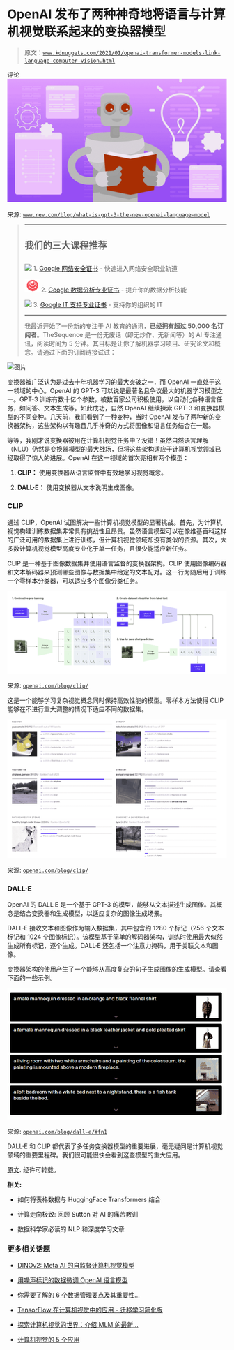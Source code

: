 # OpenAI 发布了两种神奇地将语言与计算机视觉联系起来的变换器模型

> 原文：[`www.kdnuggets.com/2021/01/openai-transformer-models-link-language-computer-vision.html`](https://www.kdnuggets.com/2021/01/openai-transformer-models-link-language-computer-vision.html)

评论 ![图示](img/96196e8b2230d9c485205752ca1ef5d3.png)

来源: [`www.rev.com/blog/what-is-gpt-3-the-new-openai-language-model`](https://www.rev.com/blog/what-is-gpt-3-the-new-openai-language-model)

> * * *
> 
> ## 我们的三大课程推荐
> ## 
> ![](img/0244c01ba9267c002ef39d4907e0b8fb.png) 1\. [Google 网络安全证书](https://www.kdnuggets.com/google-cybersecurity) - 快速进入网络安全职业轨道
> 
> ![](img/e225c49c3c91745821c8c0368bf04711.png) 2\. [Google 数据分析专业证书](https://www.kdnuggets.com/google-data-analytics) - 提升你的数据分析技能
> 
> ![](img/0244c01ba9267c002ef39d4907e0b8fb.png) 3\. [Google IT 支持专业证书](https://www.kdnuggets.com/google-itsupport) - 支持你的组织的 IT
> 
> * * *
> 
> 我最近开始了一份新的专注于 AI 教育的通讯，**已经拥有超过 50,000 名订阅者**。TheSequence 是一份无废话（即无炒作、无新闻等）的 AI 专注通讯，阅读时间为 5 分钟。其目标是让你了解机器学习项目、研究论文和概念。请通过下面的订阅链接试试：

![图片](https://thesequence.substack.com/)

变换器被广泛认为是过去十年机器学习的最大突破之一，而 OpenAI 一直处于这一领域的中心。OpenAI 的 GPT-3 可以说是最著名且争议最大的机器学习模型之一。GPT-3 训练有数十亿个参数，被数百家公司积极使用，以自动化各种语言任务，如问答、文本生成等。如此成功，自然 OpenAI 继续探索 GPT-3 和变换器模型的不同变种。几天前，我们看到了一种变种，当时 OpenAI 发布了两种新的变换器架构，这些架构以有趣且几乎神奇的方式将图像和语言任务结合在一起。

等等，我刚才说变换器被用在计算机视觉任务中？没错！虽然自然语言理解（NLU）仍然是变换器模型的最大战场，但将这些架构适应于计算机视觉领域已经取得了惊人的进展。OpenAI 在这一领域的首次亮相有两个模型：

1.  **CLIP：** 使用变换器从语言监督中有效地学习视觉概念。

1.  **DALL·E：** 使用变换器从文本说明生成图像。

### CLIP

通过 CLIP，OpenAI 试图解决一些计算机视觉模型的显著挑战。首先，为计算机视觉构建训练数据集非常具有挑战性且昂贵。虽然语言模型可以在像维基百科这样的广泛可用的数据集上进行训练，但计算机视觉领域却没有类似的资源。其次，大多数计算机视觉模型高度专业化于单一任务，且很少能适应新任务。

CLIP 是一种基于图像数据集并使用语言监督的变换器架构。CLIP 使用图像编码器和文本解码器来预测哪些图像与数据集中给定的文本配对。这一行为随后用于训练一个零样本分类器，可以适应多个图像分类任务。

![图](img/34f4971f6252af8ebbcdc916865cb70f.png)

来源: [`openai.com/blog/clip/`](https://openai.com/blog/clip/)

这是一个能够学习复杂视觉概念同时保持高效性能的模型。零样本方法使得 CLIP 能够在不进行重大调整的情况下适应不同的数据集。

![图](img/b5a61f8e32459f622f8b5d646a1cc6c2.png)

来源: [`openai.com/blog/clip/`](https://openai.com/blog/clip/)

### **DALL·E**

OpenAI 的 DALL·E 是一个基于 GPT-3 的模型，能够从文本描述生成图像。其概念是结合变换器和生成模型，以适应复杂的图像生成场景。

DALL·E 接收文本和图像作为输入数据集，其中包含约 1280 个标记（256 个文本标记和 1024 个图像标记）。该模型基于简单的解码器架构，训练时使用最大似然生成所有标记，逐个生成。DALL·E 还包括一个注意力掩码，用于关联文本和图像。

变换器架构的使用产生了一个能够从高度复杂的句子生成图像的生成模型。请查看下面的一些示例。

![图](img/c8670d47e9a8b99abcdbee3b85d0d99f.png)

来源: [`openai.com/blog/dall-e/#fn1`](https://openai.com/blog/dall-e/#fn1)

DALL·E 和 CLIP 都代表了多任务变换器模型的重要进展，毫无疑问是计算机视觉领域的重要里程碑。我们很可能很快会看到这些模型的重大应用。

[原文](https://jrodthoughts.medium.com/openai-releases-two-transformer-models-that-magically-link-language-and-computer-vision-d755a83843a3). 经许可转载。

**相关:**

+   如何将表格数据与 HuggingFace Transformers 结合

+   计算走向极致: 回顾 Sutton 对 AI 的痛苦教训

+   数据科学家必读的 NLP 和深度学习文章

### 更多相关话题

+   [DINOv2: Meta AI 的自监督计算机视觉模型](https://www.kdnuggets.com/2023/05/dinov2-selfsupervised-computer-vision-models-meta-ai.html)

+   [用噪声标记的数据微调 OpenAI 语言模型](https://www.kdnuggets.com/2023/04/finetuning-openai-language-models-noisily-labeled-data.html)

+   [你需要了解的 6 个数据管理要点及其重要性…](https://www.kdnuggets.com/2022/05/6-things-need-know-data-management-matters-computer-vision.html)

+   [TensorFlow 在计算机视觉中的应用 - 迁移学习简化版](https://www.kdnuggets.com/2022/01/tensorflow-computer-vision-transfer-learning-made-easy.html)

+   [探索计算机视觉的世界：介绍 MLM 的最新…](https://www.kdnuggets.com/2024/01/mlm-discover-the-world-of-computer-vision-ebook)

+   [计算机视觉的 5 个应用](https://www.kdnuggets.com/2022/03/5-applications-computer-vision.html)
